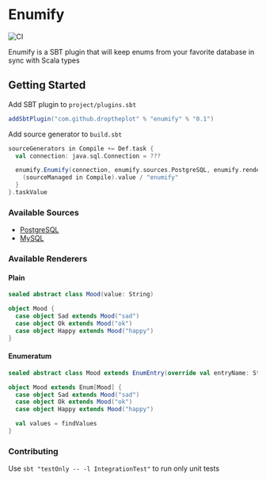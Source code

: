 # Enumify

![CI](https://github.com/droptheplot/enumify/actions/workflows/scala.yml/badge.svg)

Enumify is a SBT plugin that will keep enums from your favorite database in sync with Scala types

## Getting Started

Add SBT plugin to `project/plugins.sbt`

```scala
addSbtPlugin("com.github.droptheplot" % "enumify" % "0.1")
```

Add source generator to `build.sbt`

```scala
sourceGenerators in Compile += Def.task {
  val connection: java.sql.Connection = ???

  enumify.Enumify(connection, enumify.sources.PostgreSQL, enumify.renderers.Plain) {
    (sourceManaged in Compile).value / "enumify"
  }
}.taskValue
```

### Available Sources

* [PostgreSQL](https://www.postgresql.org/docs/current/datatype-enum.html)
* [MySQL](https://dev.mysql.com/doc/refman/8.0/en/enum.html)

### Available Renderers

#### Plain

```scala
sealed abstract class Mood(value: String)

object Mood {
  case object Sad extends Mood("sad")
  case object Ok extends Mood("ok")
  case object Happy extends Mood("happy")
}
```

#### Enumeratum

```scala
sealed abstract class Mood extends EnumEntry(override val entryName: String) extends EnumEntry

object Mood extends Enum[Mood] {
  case object Sad extends Mood("sad")
  case object Ok extends Mood("ok")
  case object Happy extends Mood("happy")

  val values = findValues
}
```

### Contributing

Use `sbt "testOnly -- -l IntegrationTest"` to run only unit tests
